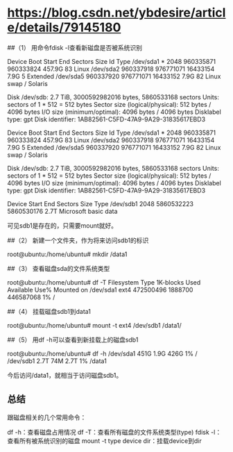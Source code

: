
# https://blog.csdn.net/ybdesire/article/details/79145180
##（1） 用命令fdisk -l查看新磁盘是否被系统识别

Device     Boot     Start       End   Sectors   Size Id Type
/dev/sda1  *         2048 960335871 960333824 457.9G 83 Linux
/dev/sda2       960337918 976771071  16433154   7.9G  5 Extended
/dev/sda5       960337920 976771071  16433152   7.9G 82 Linux swap / Solaris

Disk /dev/sdb: 2.7 TiB, 3000592982016 bytes, 5860533168 sectors
Units: sectors of 1 * 512 = 512 bytes
Sector size (logical/physical): 512 bytes / 4096 bytes
I/O size (minimum/optimal): 4096 bytes / 4096 bytes
Disklabel type: gpt
Disk identifier: 1AB82561-C5FD-47A9-9A29-31835617EBD3

Device     Boot     Start       End   Sectors   Size Id Type
/dev/sda1  *         2048 960335871 960333824 457.9G 83 Linux
/dev/sda2       960337918 976771071  16433154   7.9G  5 Extended
/dev/sda5       960337920 976771071  16433152   7.9G 82 Linux swap / Solaris

Disk /dev/sdb: 2.7 TiB, 3000592982016 bytes, 5860533168 sectors
Units: sectors of 1 * 512 = 512 bytes
Sector size (logical/physical): 512 bytes / 4096 bytes
I/O size (minimum/optimal): 4096 bytes / 4096 bytes
Disklabel type: gpt
Disk identifier: 1AB82561-C5FD-47A9-9A29-31835617EBD3

Device     Start        End    Sectors  Size Type
/dev/sdb1   2048 5860532223 5860530176  2.7T Microsoft basic data

可见sdb1是存在的，只需要mount就好。

##（2） 新建一个文件夹，作为将来访问sdb1的标识

root@ubuntu:/home/ubuntu# mkdir /data1

##（3） 查看磁盘sda的文件系统类型

root@ubuntu:/home/ubuntu# df -T
Filesystem     Type     1K-blocks    Used Available Use% Mounted on
/dev/sda1      ext4     472500496 1888700 446587068   1% /

##（4） 挂载磁盘sdb1到data1

root@ubuntu:/home/ubuntu# mount -t ext4 /dev/sdb1 /data1/

##（5） 用df -h可以查看到新挂载上的磁盘sdb1

root@ubuntu:/home/ubuntu# df -h
/dev/sda1       451G  1.9G  426G   1% /
/dev/sdb1       2.7T   74M  2.7T   1% /data1

今后访问/data1，就相当于访问磁盘sdb1。

## 总结
跟磁盘相关的几个常用命令：

df -h：查看磁盘占用情况
df -T：查看所有磁盘的文件系统类型(type)
fdisk -l：查看所有被系统识别的磁盘
mount -t type device dir：挂载device到dir

